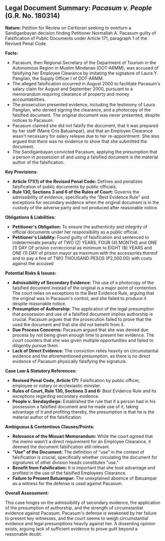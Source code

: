 ## Legal Document Summary: *Pacasum v. People* (G.R. No. 180314)

**Nature:** Petition for Review on Certiorari seeking to overturn a Sandiganbayan decision finding Petitioner Normallah A. Pacasum guilty of Falsification of Public Documents under Article 171, paragraph 1 of the Revised Penal Code.

**Facts:**

*   Pacasum, then Regional Secretary of the Department of Tourism in the Autonomous Region in Muslim Mindanao (DOT-ARMM), was accused of falsifying her Employee Clearance by imitating the signature of Laura Y. Pangilan, the Supply Officer I of DOT-ARMM.
*   The alleged falsification occurred in August 2000 to facilitate Pacasum's salary claim for August and September 2000, pursuant to a memorandum requiring clearance of property and money accountabilities.
*   The prosecution presented evidence, including the testimony of Laura Pangilan, who denied signing the clearance, and a photocopy of the falsified document. The original document was never presented, despite notices to Pacasum.
*   Pacasum claimed she did not falsify the document, that it was prepared by her staff (Marie Cris Batuampar), and that an Employee Clearance wasn't necessary for salary release due to her re-appointment. She also argued that there was no evidence to show that she submitted the document.
*   The Sandiganbayan convicted Pacasum, applying the presumption that a person in possession of and using a falsified document is the material author of the falsification.

**Key Provisions:**

*   **Article 171(1) of the Revised Penal Code:** Defines and penalizes falsification of public documents by public officials.
*   **Rule 130, Sections 3 and 6 of the Rules of Court:** Governs the admissibility of evidence, specifically the "Best Evidence Rule" and exceptions for secondary evidence when the original document is in the custody of the adverse party and not produced after reasonable notice.

**Obligations & Liabilities:**

*   **Petitioner's Obligation:** To ensure the authenticity and integrity of official documents under her responsibility as a public official.
*   **Petitioner's Liability:** Found guilty of falsification and sentenced to indeterminate penalty of TWO (2) YEARS, FOUR (4) MONTHS and ONE (1) DAY OF prision correccional as minimum to EIGHT (8) YEARS and ONE (1) DAY of prision mayor as maximum with the accessories thereof and to pay a fine of TWO THOUSAND PESOS (P2,000.00) with costs against the accused

**Potential Risks & Issues:**

*   **Admissibility of Secondary Evidence:** The use of a photocopy of the falsified document instead of the original is a major point of contention. The court relies on exceptions to the Best Evidence Rule, arguing that the original was in Pacasum's control, and she failed to produce it despite reasonable notice.
*   **Presumption of Authorship:** The application of the legal presumption that possession and use of a falsified document implies authorship is crucial. Pacasum argues that the prosecution failed to prove that the used the document and that she did not benefit from it.
*   **Due Process Concerns:** Pacasum argued that she was denied due process by not being given enough time to present her evidence. The court counters that she was given multiple opportunities and failed to diligently pursue them.
*   **Lack of Direct Evidence:** The conviction relies heavily on circumstantial evidence and the aforementioned presumption, as there is no direct evidence of Pacasum physically falsifying the signature.

**Case Law & Statutory References:**

*   **Revised Penal Code, Article 171:** Falsification by public officer, employee or notary or ecclesiastic minister.
*   **Rules of Court, Rule 130, Sections 3 and 6:** Best Evidence Rule and its exceptions regarding secondary evidence.
*   **People v. Sendaydiego:** Established the rule that if a person had in his possession a falsified document and he made use of it, taking advantage of it and profiting thereby, the presumption is that he is the material author of the falsification.

**Ambiguous & Contentious Clauses/Points:**

*   **Relevance of the Misuari Memorandum:** While the court agreed that the memo wasn't a direct requirement for an Employee Clearance, it deemed the document falsification still relevant.
*   **"Use" of the Document:** The definition of "use" in the context of falsification is crucial, specifically whether circulating the document for signatures of other division heads constitutes "use."
*   **Benefit from Falsification:** It is important that she took advantage and profited in the use of the falsified Employees Clearance.
*   **Failure to Present Batuampar:** The unexplained absence of Batuampar as a witness for the defense is used against Pacasum.

**Overall Assessment:**

This case hinges on the admissibility of secondary evidence, the application of the presumption of authorship, and the strength of circumstantial evidence against Pacasum. Pacasum's defense is weakened by her failure to present key witnesses, and the court seems to weigh circumstantial evidence and legal presumptions heavily against her. A dissenting opinion exists, arguing lack of sufficient evidence to prove guilt beyond a reasonable doubt.
